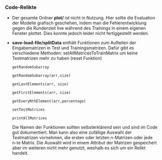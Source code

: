 ### Code-Relikte

- Der gesamte Ordner **plot/** ist nicht in Nutzung. Hier sollte die Evaluation der Modelle grafisch geschehen, indem man die Fehlerentwicklung gegen die Rundenzeit live während des Trainings in einem eigenen Fenster plottet. Dies konnte jedoch leider nicht fertiggestellt werden.

- **save-load-file/splitData** enthält Funktionen zum Aufteilen der Eingabematrizen in Test und Trainingsmatrizen. Dafür gibt es verschiedene Methoden:
        setAllMatricesToTrainMatrix um keine Testmatrizen mehr zu haben (reset Funktion)
        
    
      getRandomSubarray
      
      getRandomSubarray(arr,size)
      
      getLastElements(arr, size)
      
      getFirstElements(arr, size)
      
      getEveryNthElement(arr,percentage) 
      
      setTestMatrices
      
      printAllMatrices
  
  Die Namen der Funktionen sollten selbsterklärend sein und sind im Code gut dokumentiert. Man kann also eine zufällige Auswahl der Testmatrizen vornehmen, die ersten oder letzten n-Matrizen oder jede n-te Matrix. Die Auswahl wird in einem Attribut der Matrizen gespeichert aber im weiteren nicht mehr genutzt, weshalb es sich um ein Relikt handelt.
